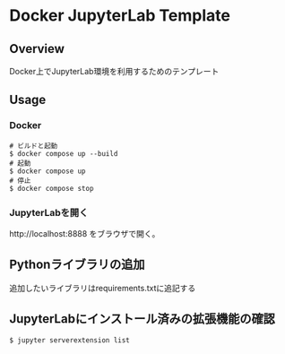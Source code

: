 # Docker JupyterLab Template

## Overview
Docker上でJupyterLab環境を利用するためのテンプレート

## Usage  
### Docker  
```
# ビルドと起動  
$ docker compose up --build  
# 起動  
$ docker compose up  
# 停止  
$ docker compose stop  
```
  
### JupyterLabを開く  
http://localhost:8888 をブラウザで開く。  
  
  
## Pythonライブラリの追加  
追加したいライブラリはrequirements.txtに追記する  
  

## JupyterLabにインストール済みの拡張機能の確認  
```
$ jupyter serverextension list  
```
